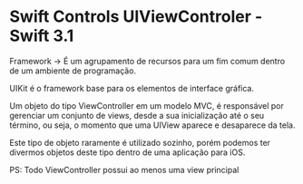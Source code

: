# Swift Controls UIViewControler - Swift 3.1

Framework -> É um agrupamento de recursos para um fim comum dentro de um ambiente de programação.

UIKit é o framework base para os elementos de interface gráfica.

Um objeto do tipo ViewController em um modelo MVC, é responsável por gerenciar um conjunto de views, desde a sua inicialização até o seu término, ou seja, o momento que uma UIView aparece e desaparece da tela.

Este tipo de objeto raramente é utilizado sozinho, porém podemos ter divermos objetos deste tipo dentro de uma aplicação para iOS. 

PS: Todo ViewController possui ao menos uma view principal
